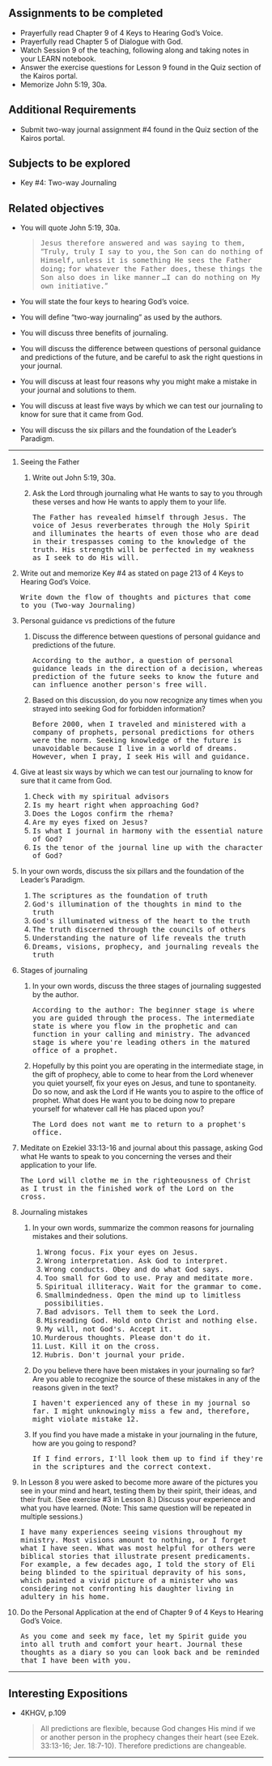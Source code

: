 ---
---

## Assignments to be completed

- Prayerfully read Chapter 9 of 4 Keys to Hearing God’s Voice.
- Prayerfully read Chapter 5 of Dialogue with God.
- Watch Session 9 of the teaching, following along and taking notes in your LEARN notebook.
- Answer the exercise questions for Lesson 9 found in the Quiz section of the Kairos portal.
- Memorize John 5:19, 30a.

## Additional Requirements

- Submit two-way journal assignment #4 found in the Quiz section of the Kairos portal.

## Subjects to be explored

- Key #4: Two-way Journaling

## Related objectives

- You will quote John 5:19, 30a.
  > <samp>Jesus therefore answered and was saying to them,</samp>
  “<samp>Truly, truly I say to you,</samp>
  <samp>the Son can do nothing of Himself,</samp>
  <samp>unless it is something He sees the Father doing;</samp>
  <samp>for whatever the Father does,</samp>
  <samp>these things the Son also does in like manner</samp>
  <samp>…I can do nothing on My own initiative.</samp>”

- You will state the four keys to hearing God’s voice.
- You will define “two-way journaling” as used by the authors.
- You will discuss three benefits of journaling.
- You will discuss the difference between questions of personal guidance and predictions of the future, and be careful to ask the right questions in your journal.
- You will discuss at least four reasons why you might make a mistake in your journal and solutions to them.
- You will discuss at least five ways by which we can test our journaling to know for sure that it came from God.
- You will discuss the six pillars and the foundation of the Leader’s Paradigm.

<hr class='section' />

1. Seeing the Father

   1. Write out John 5:19, 30a.

   2. Ask the Lord through journaling what He wants to say to you through these verses and how He wants to apply them to your life.

      <samp>The Father has revealed himself through Jesus. The voice of Jesus reverberates through the Holy Spirit and illuminates the hearts of even those who are dead in their trespasses coming to the knowledge of the truth. His strength will be perfected in my weakness as I seek to do His will.</samp>

2. Write out and memorize Key #4 as stated on page 213 of 4 Keys to Hearing God’s Voice.

   <samp>Write down the flow of thoughts and pictures that come to you (Two-way Journaling)</samp>

3. Personal guidance vs predictions of the future

   1. Discuss the difference between questions of personal guidance and predictions of the future.

      <samp>According to the author, a question of personal guidance leads in the direction of a decision, whereas prediction of the future seeks to know the future and can influence another person's free will.</samp>

   2. Based on this discussion, do you now recognize any times when you strayed into seeking God for forbidden information?

      <samp>Before 2000, when I traveled and ministered with a company of prophets, personal predictions for others were the norm. Seeking knowledge of the future is unavoidable because I live in a world of dreams. However, when I pray, I seek His will and guidance.</samp>

4. Give at least six ways by which we can test our journaling to know for sure that it came from God.

   1. <samp>Check with my spiritual advisors</samp>
   2. <samp>Is my heart right when approaching God?</samp>
   3. <samp>Does the Logos confirm the rhema?</samp>
   4. <samp>Are my eyes fixed on Jesus?</samp>
   5. <samp>Is what I journal in harmony with the essential nature of God?</samp>
   6. <samp>Is the tenor of the journal line up with the character of God?</samp>

5. In your own words, discuss the six pillars and the foundation of the Leader’s Paradigm.

   1. <samp>The scriptures as the foundation of truth</samp>
   2. <samp>God's illumination of the thoughts in mind to the truth</samp>
   3. <samp>God's illuminated witness of the heart to the truth</samp>
   4. <samp>The truth discerned through the councils of others</samp>
   5. <samp>Understanding the nature of life reveals the truth</samp>
   6. <samp>Dreams, visions, prophecy, and journaling reveals the truth</samp>

6. Stages of journaling
   1. In your own words, discuss the three stages of journaling suggested by the author.

      <samp>According to the author: The beginner stage is where you are guided through the process. The intermediate state is where you flow in the prophetic and can function in your calling and ministry. The advanced stage is where you're leading others in the matured office of a prophet.</samp>

   2. Hopefully by this point you are operating in the intermediate stage, in the gift of prophecy, able to come to hear from the Lord whenever you quiet yourself, fix your eyes on Jesus, and tune to spontaneity. Do so now, and ask the Lord if He wants you to aspire to the office of prophet. What does He want you to be doing now to prepare yourself for whatever call He has placed upon you?

      <samp>The Lord does not want me to return to a prophet's office.</samp>

7. Meditate on Ezekiel 33:13-16 and journal about this passage, asking God what He wants to speak to you concerning the verses and their application to your life.

   <samp>The Lord will clothe me in the righteousness of Christ as I trust in the finished work of the Lord on the cross.</samp>

8. Journaling mistakes

   1. In your own words, summarize the common reasons for journaling mistakes and their solutions.

      1. <samp>Wrong focus. Fix your eyes on Jesus.</samp>
      2. <samp>Wrong interpretation. Ask God to interpret.</samp>
      3. <samp>Wrong conducts. Obey and do what God says.</samp>
      4. <samp>Too small for God to use. Pray and meditate more.</samp>
      5. <samp>Spiritual illiteracy. Wait for the grammar to come.</samp>
      6. <samp>Smallmindedness. Open the mind up to limitless possibilities.</samp>
      7. <samp>Bad advisors. Tell them to seek the Lord.</samp>
      8. <samp>Misreading God. Hold onto Christ and nothing else.</samp>
      9. <samp>My will, not God's. Accept it.</samp>
      10. <samp>Murderous thoughts. Please don't do it.</samp>
      11. <samp>Lust. Kill it on the cross.</samp>
      12. <samp>Hubris. Don't journal your pride.</samp>

   2. Do you believe there have been mistakes in your journaling so far? Are you able to recognize the source of these mistakes in any of the reasons given in the text?

      <samp>I haven't experienced any of these in my journal so far. I might unknowingly miss a few and, therefore, might violate mistake 12.</samp>

   3. If you find you have made a mistake in your journaling in the future, how are you going to respond?

      <samp>If I find errors, I'll look them up to find if they're in the scriptures and the correct context.</samp>

9. In Lesson 8 you were asked to become more aware of the pictures you see in your mind and heart, testing them by their spirit, their ideas, and their fruit. (See exercise #3 in Lesson 8.) Discuss your experience and what you have learned. (Note: This same question will be repeated in multiple sessions.)

   <samp>I have many experiences seeing visions throughout my ministry. Most visions amount to nothing, or I forget what I have seen. What was most helpful for others were biblical stories that illustrate present predicaments. For example, a few decades ago, I told the story of Eli being blinded to the spiritual depravity of his sons, which painted a vivid picture of a minister who was considering not confronting his daughter living in adultery in his home.</samp>

10. Do the Personal Application at the end of Chapter 9 of 4 Keys to Hearing God’s Voice.

    <samp>As you come and seek my face, let my Spirit guide you into all truth and comfort your heart. Journal these thoughts as a diary so you can look back and be reminded that I have been with you.</samp>
<hr class='section' />

## Interesting Expositions

- 4KHGV, p.109

  > All predictions are flexible, because God changes His mind if we or another person in the prophecy changes their heart (see Ezek. 33:13-16; Jer. 18:7-10). Therefore predictions are changeable.

<hr class='logo' />